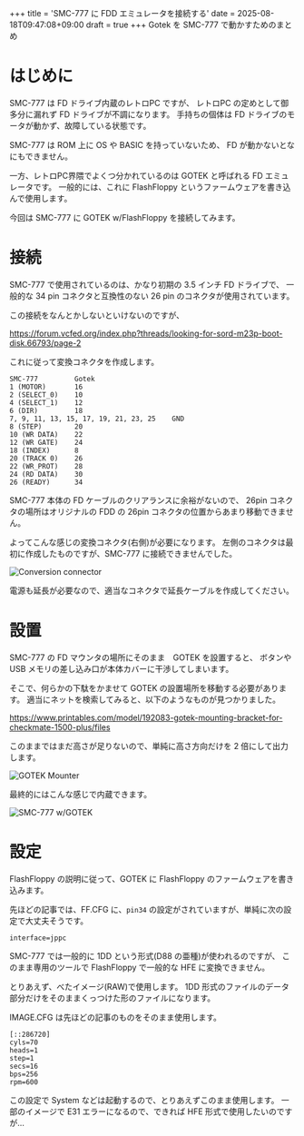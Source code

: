 +++
title = 'SMC-777 に FDD エミュレータを接続する'
date = 2025-08-18T09:47:08+09:00
draft = true
+++
Gotek を SMC-777 で動かすためのまとめ

# はじめに

SMC-777 は FD ドライブ内蔵のレトロPC ですが、
レトロPC の定めとして御多分に漏れず FD ドライブが不調になります。
手持ちの個体は FD ドライブのモータが動かず、故障している状態です。

SMC-777 は ROM 上に OS や BASIC を持っていないため、
FD が動かないとなにもできません。

一方、レトロPC界隈でよくつ分かれているのは GOTEK と呼ばれる FD エミュレータです。
一般的には、これに FlashFloppy というファームウェアを書き込んで使用します。

今回は SMC-777 に GOTEK w/FlashFloppy を接続してみます。

# 接続

SMC-777 で使用されているのは、かなり初期の 3.5 インチ FD ドライブで、
一般的な 34 pin コネクタと互換性のない 26 pin のコネクタが使用されています。

この接続をなんとかしないといけないのですが、

https://forum.vcfed.org/index.php?threads/looking-for-sord-m23p-boot-disk.66793/page-2

これに従って変換コネクタを作成します。

```
SMC-777         Gotek
1 (MOTOR)       16
2 (SELECT_0)	10
4 (SELECT_1)	12
6 (DIR)         18
7, 9, 11, 13, 15, 17, 19, 21, 23, 25	GND
8 (STEP)        20
10 (WR DATA)	22
12 (WR GATE)	24
18 (INDEX)      8
20 (TRACK 0)	26
22 (WR_PROT)	28
24 (RD DATA)	30
26 (READY)      34
```

SMC-777 本体の FD ケーブルのクリアランスに余裕がないので、
26pin コネクタの場所はオリジナルの FDD の 26pin コネクタの位置からあまり移動できません。

よってこんな感じの変換コネクタ(右側)が必要になります。
左側のコネクタは最初に作成したものですが、SMC-777 に接続できませんでした。

![Conversion connector](/images/smcgotek00.jpg)

電源も延長が必要なので、適当なコネクタで延長ケーブルを作成してください。

# 設置

SMC-777 の FD マウンタの場所にそのまま　GOTEK を設置すると、
ボタンや USB メモリの差し込み口が本体カバーに干渉してしまいます。

そこで、何らかの下駄をかませて GOTEK の設置場所を移動する必要があります。
適当にネットを検索してみると、以下のようなものが見つかりました。

https://www.printables.com/model/192083-gotek-mounting-bracket-for-checkmate-1500-plus/files


このままではまだ高さが足りないので、単純に高さ方向だけを 2 倍にして出力します。

![GOTEK Mounter](/images/smcgotek01.jpg)

最終的にはこんな感じで内蔵できます。

![SMC-777 w/GOTEK](/images/smcgotek02.jpg)

# 設定

FlashFloppy の説明に従って、GOTEK に FlashFloppy のファームウェアを書き込みます。


先ほどの記事では、FF.CFG に、`pin34` の設定がされていますが、単純に次の設定で大丈夫そうです。

```FF.CFG
interface=jppc
```

SMC-777 では一般的に 1DD という形式(D88 の亜種)が使われるのですが、
このまま専用のツールで FlashFloppy で一般的な HFE に変換できません。

とりあえず、べたイメージ(RAW)で使用します。
1DD 形式のファイルのデータ部分だけをそのままくっつけた形のファイルになります。

IMAGE.CFG は先ほどの記事のものをそのまま使用します。

```IMAGE.CFG
[::286720]
cyls=70
heads=1
step=1
secs=16
bps=256
rpm=600
```

この設定で System などは起動するので、とりあえずこのまま使用します。
一部のイメージで E31 エラーになるので、できれば HFE 形式で使用したいのですが…
